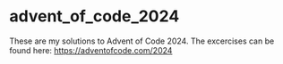 # advent_of_code_2024

These are my solutions to Advent of Code 2024. 
The excercises can be found here: https://adventofcode.com/2024
